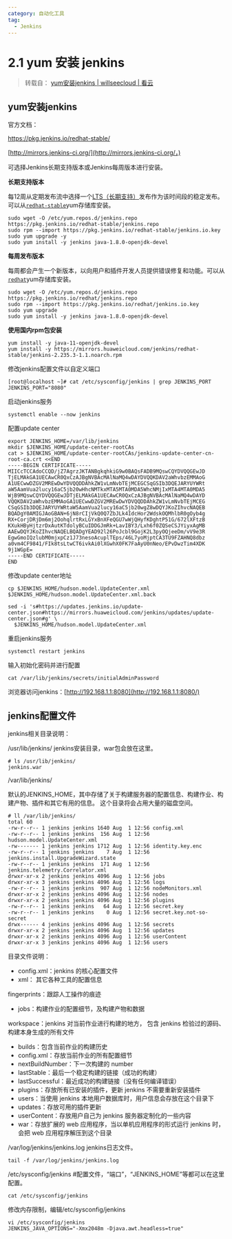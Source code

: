 ```yaml
---
category: 自动化工具
tag:
  - Jenkins
---
```


# 2.1 yum 安装 jenkins

> 转载自： [yum安装jenkins | willseecloud | 看云](https://www.kancloud.cn/willseecloud/jenkins/1860531)

## yum安装jenkins

官方文档：

https://pkg.jenkins.io/redhat-stable/

[http://mirrors.jenkins-ci.org/](http://mirrors.jenkins-ci.org/，)

可选择Jenkins长期支持版本或Jenkins每周版本进行安装。

**长期支持版本**

每12周从定期发布流中选择一个[LTS（长期支持）](https://www.jenkins.io/download/lts/)发布作为该时间段的稳定发布。可以从[`redhat-stable`](https://pkg.jenkins.io/redhat-stable/)yum存储库安装。

```
sudo wget -O /etc/yum.repos.d/jenkins.repo https://pkg.jenkins.io/redhat-stable/jenkins.repo
sudo rpm --import https://pkg.jenkins.io/redhat-stable/jenkins.io.key
sudo yum upgrade -y
sudo yum install -y jenkins java-1.8.0-openjdk-devel
```

**每周发布版本**

每周都会产生一个新版本，以向用户和插件开发人员提供错误修复和功能。可以从[`redhat`](https://pkg.jenkins.io/redhat/)yum存储库安装。

```
sudo wget -O /etc/yum.repos.d/jenkins.repo https://pkg.jenkins.io/redhat/jenkins.repo
sudo rpm --import https://pkg.jenkins.io/redhat/jenkins.io.key
sudo yum upgrade
sudo yum install -y jenkins java-1.8.0-openjdk-devel
```

**使用国内rpm包安装**

```
yum install -y java-11-openjdk-devel
yum install -y https://mirrors.huaweicloud.com/jenkins/redhat-stable/jenkins-2.235.3-1.1.noarch.rpm
```

修改jenkins配置文件以自定义端口

```
[root@localhost ~]# cat /etc/sysconfig/jenkins | grep JENKINS_PORT
JENKINS_PORT="8080"
```

启动jenkins服务

```
systemctl enable --now jenkins
```

配置update center

```
export JENKINS_HOME=/var/lib/jenkins
mkdir $JENKINS_HOME/update-center-rootCAs
cat > $JENKINS_HOME/update-center-rootCAs/jenkins-update-center-cn-root-ca.crt <<END
-----BEGIN CERTIFICATE-----
MIICcTCCAdoCCQD/jZ7AgrzJKTANBgkqhkiG9w0BAQsFADB9MQswCQYDVQQGEwJD
TjELMAkGA1UECAwCR0QxCzAJBgNVBAcMAlNaMQ4wDAYDVQQKDAV2aWhvbzEMMAoG
A1UECwwDZGV2MREwDwYDVQQDDAhkZW1vLmNvbTEjMCEGCSqGSIb3DQEJARYUYWRt
aW5AamVua2lucy16aC5jb20wHhcNMTkxMTA5MTA0MDA5WhcNMjIxMTA4MTA0MDA5
WjB9MQswCQYDVQQGEwJDTjELMAkGA1UECAwCR0QxCzAJBgNVBAcMAlNaMQ4wDAYD
VQQKDAV2aWhvbzEMMAoGA1UECwwDZGV2MREwDwYDVQQDDAhkZW1vLmNvbTEjMCEG
CSqGSIb3DQEJARYUYWRtaW5AamVua2lucy16aC5jb20wgZ8wDQYJKoZIhvcNAQEB
BQADgY0AMIGJAoGBAN+6jN8rCIjVkQ0Q7ZbJLk4IdcHor2WdskOQMhlbR0gOyb4g
RX+CorjDRjDm6mj2OohqlrtRxLGYxBnXFeQGU7wWjQHyfKDghtP51G/672lXFtzB
KXukHByHjtzrDxAutKTdolyBCuIDDGJmRk+LavIBY3/Lxh6f0ZQSeCSJYiyxAgMB
AAEwDQYJKoZIhvcNAQELBQADgYEAD92l26PoJcbl9GojK2L3pyOQjeeDm/vV9e3R
EgwGmoIQzlubM0mjxpCz1J73nesoAcuplTEps/46L7yoMjptCA3TU9FZAHNQ8dbz
a0vm4CF9841/FIk8tsLtwCT6ivkAi0lXGwhX0FK7FaAyU0nNeo/EPvDwzTim4XDK
9j1WGpE=
-----END CERTIFICATE-----
END
```

修改update center地址

```
cp $JENKINS_HOME/hudson.model.UpdateCenter.xml $JENKINS_HOME/hudson.model.UpdateCenter.xml.back

sed -i 's#https://updates.jenkins.io/update-center.json#https://mirrors.huaweicloud.com/jenkins/updates/update-center.json#g' \
  $JENKINS_HOME/hudson.model.UpdateCenter.xml
```

重启jenkins服务

```
systemctl restart jenkins
```

输入初始化密码并进行配置

```
cat /var/lib/jenkins/secrets/initialAdminPassword
```

浏览器访问jenkins：[http://192.168.1.1:8080](http://192.168.1.1:8080/)

## jenkins配置文件

jenkins相关目录说明：

/usr/lib/jenkins/ jenkins安装目录，war包会放在这里。

```
# ls /usr/lib/jenkins/
jenkins.war
```

/var/lib/jenkins/

默认的JENKINS_HOME，其中存储了关于构建服务器的配置信息、构建作业、构建产物、插件和其它有用的信息。
这个目录将会占用大量的磁盘空间。

```
# ll /var/lib/jenkins/
total 60
-rw-r--r-- 1 jenkins jenkins 1640 Aug  1 12:56 config.xml
-rw-r--r-- 1 jenkins jenkins  156 Aug  1 12:56 hudson.model.UpdateCenter.xml
-rw------- 1 jenkins jenkins 1712 Aug  1 12:56 identity.key.enc
-rw-r--r-- 1 jenkins jenkins    7 Aug  1 12:56 jenkins.install.UpgradeWizard.state
-rw-r--r-- 1 jenkins jenkins  171 Aug  1 12:56 jenkins.telemetry.Correlator.xml
drwxr-xr-x 2 jenkins jenkins 4096 Aug  1 12:56 jobs
drwxr-xr-x 3 jenkins jenkins 4096 Aug  1 12:56 logs
-rw-r--r-- 1 jenkins jenkins  907 Aug  1 12:56 nodeMonitors.xml
drwxr-xr-x 2 jenkins jenkins 4096 Aug  1 12:56 nodes
drwxr-xr-x 2 jenkins jenkins 4096 Aug  1 12:56 plugins
-rw-r--r-- 1 jenkins jenkins   64 Aug  1 12:56 secret.key
-rw-r--r-- 1 jenkins jenkins    0 Aug  1 12:56 secret.key.not-so-secret
drwx------ 4 jenkins jenkins 4096 Aug  1 12:56 secrets
drwxr-xr-x 2 jenkins jenkins 4096 Aug  1 12:56 updates
drwxr-xr-x 2 jenkins jenkins 4096 Aug  1 12:56 userContent
drwxr-xr-x 3 jenkins jenkins 4096 Aug  1 12:56 users
```

目录文件说明：

- config.xml：jenkins 的核心配置文件
- xml： 其它各种工具的配置信息

fingerprints：跟踪人工操作的痕迹

- jobs：构建作业的配置细节，及构建产物和数据

workspace：jenkins 对当前作业进行构建的地方，
包含 jenkins 检验过的源码、构建本身生成的所有文件

- builds：包含当前作业的构建历史
- config.xml：存放当前作业的所有配置细节
- nextBuildNumber：下一次构建的 number
- lastStable：最后一个稳定构建的链接（成功的构建）
- lastSuccessful：最近成功的构建链接（没有任何编译错误）
- plugins：存放所有已安装的插件，更新 jenkins 不需要重新安装插件
- users：当使用 jenkins 本地用户数据库时，用户信息会存放在这个目录下
- updates：存放可用的插件更新
- userContent：存放用户自己为 jenkins 服务器定制化的一些内容
- war：存放扩展的 web 应用程序，当以单机应用程序的形式运行 jenkins 时，会把 web 应用程序解压到这个目录

/var/log/jenkins/jenkins.log jenkins日志文件。

```
tail -f /var/log/jenkins/jenkins.log
```

/etc/sysconfig/jenkins #配置文件，“端口”，“JENKINS_HOME”等都可以在这里配置。

```
cat /etc/sysconfig/jenkins
```

修改内存限制，编辑/etc/sysconfig/jenkins

```
vi /etc/sysconfig/jenkins
JENKINS_JAVA_OPTIONS="-Xmx2048m -Djava.awt.headless=true"
```
